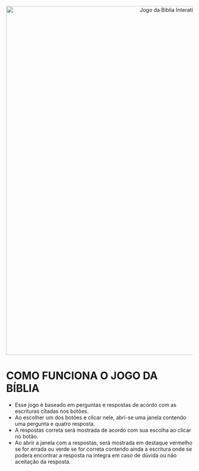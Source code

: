 <p align="center">
  <img src="https://user-images.githubusercontent.com/17755195/128590371-77be3b67-b36f-4580-a4e2-6f20183cf687.png" width="940" title="Jogo da Bíblia Interativa em Python">  
</p>

# COMO FUNCIONA O JOGO DA BÍBLIA

* Esse jogo é baseado em perguntas e respostas de acordo com as escrituras citadas nos botões.
* Ao escolher um dos botões e clicar nele, abri-se uma janela contendo uma pergunta e quatro resposta.
* A respostas correta será mostrada de acordo com sua escolha ao clicar no botão.
* Ao abrir a janela com a respostas, será mostrada em destaque vermelho se for errada ou verde se for correta contendo ainda a escritura onde se podera encontrar a resposta na integra em caso de dúvida ou não aceitação da resposta.
